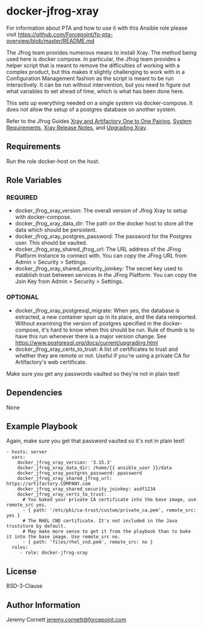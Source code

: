 # docker-jfrog-xray

For information about PTA and how to use it with this Ansible role please visit https://github.com/Forcepoint/fp-pta-overview/blob/master/README.md

The Jfrog team provides numerous means to install Xray. The method being used here is
docker compose. In particular, the Jfrog team provides a helper script that is meant
to remove the difficulties of working with a complex product, but this makes it slightly
challenging to work with in a Configuration Management fashion as the script is meant
to be run interactively. It can be run without intervention, but you need to figure out what
variables to set ahead of time, which is what has been done here.

This sets up everything needed on a single system via docker-compose.
It does not allow the setup of a postgres database on another system.

Refer to the Jfrog Guides [Xray and Artifactory One to One Pairing](https://www.jfrog.com/confluence/display/JFROG/Xray+and+Artifactory+One+to+One+Pairing),
[System Requirements](https://www.jfrog.com/confluence/display/JFROG/System+Requirements?utm_source=platform&utm_content=installer#SystemRequirements-Xray-FileHandleAllocationLimit),
[Xray Release Notes](https://www.jfrog.com/confluence/display/JFROG/Xray+Release+Notes), and
[Upgrading Xray](https://www.jfrog.com/confluence/display/JFROG/Upgrading+Xray).

## Requirements

Run the role docker-host on the host.

## Role Variables

### REQUIRED

* docker_jfrog_xray_version: The overall version of Jfrog Xray to setup with docker-compose.
* docker_jfrog_xray_data_dir: The path on the docker host to store all the data which should be persistent.
* docker_jfrog_xray_postgres_password: The password for the Postgres user. This should be vaulted.
* docker_jfrog_xray_shared_jfrog_url: The URL address of the JFrog Platform Instance to connect with. 
  You can copy the JFrog URL from Admin > Security > Settings.
* docker_jfrog_xray_shared_security_joinkey: The secret key used to establish trust between services in the JFrog Platform.
  You can copy the Join Key from Admin > Security > Settings.

### OPTIONAL

* docker_jfrog_xray_postgresql_migrate: When yes, the database is extracted, a new container 
  spun up in its place, and the data reimported. Without examining the version of
  postgres specified in the docker-compose, it's hard to know when this should be run.
  Rule of thumb is to have this run whenever there is a major version change. 
  See https://www.postgresql.org/docs/current/upgrading.html
* docker_jfrog_xray_certs_to_trust: A list of certificates to trust and whether they are remote or not.
  Useful if you're using a private CA for Artifactory's web certificate.

Make sure you get any passwords vaulted so they're not in plain text!

## Dependencies

None

## Example Playbook

Again, make sure you get that password vaulted so it's not in plain text!

    - hosts: server
      vars:
        docker_jfrog_xray_version: '3.15.3'
        docker_jfrog_xray_data_dir: /home/{{ ansible_user }}/data
        docker_jfrog_xray_postgres_password: ppassword
        docker_jfrog_xray_shared_jfrog_url: https://artifactory.COMPANY.com
        docker_jfrog_xray_shared_security_joinkey: asdf1234
        docker_jfrog_xray_certs_to_trust:
          # You baked your private CA certificate into the base image, use remote_src yes.
          - { path: '/etc/pki/ca-trust/custom/private_ca.pem', remote_src: yes }
          # The RHEL CND certificate. It's not included in the Java truststore by default.
          # May make more sense to get it from the playbook than to bake it into the base image. Use remote_src no.
          - { path: 'files/rhel_cnd.pem', remote_src: no }
      roles:
         - role: docker-jfrog-xray

## License

BSD-3-Clause

## Author Information

Jeremy Cornett <jeremy.cornett@forcepoint.com>
